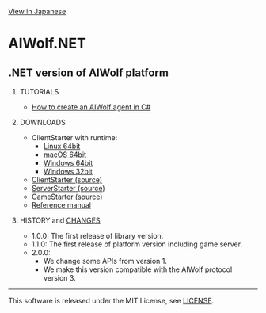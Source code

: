 [View in Japanese](README-J.md)
# AIWolf.NET
## .NET version of AIWolf platform

1. TUTORIALS

    * [How to create an AIWolf agent in C#](https://www.slideshare.net/takots/how-to-createaiwolfagentinc200)

1. DOWNLOADS

    * ClientStarter with runtime:
      * [Linux 64bit](https://github.com/AIWolfSharp/AIWolf_NET/releases/download/v2.0.0/ClientStarter-2.0.0-linux-x64.tgz)
      * [macOS 64bit](https://github.com/AIWolfSharp/AIWolf_NET/releases/download/v2.0.0/ClientStarter-2.0.0-osx-x64.zip)
      * [Windows 64bit](https://github.com/AIWolfSharp/AIWolf_NET/releases/download/v2.0.0/ClientStarter-2.0.0-win-x64.zip)
      * [Windows 32bit](https://github.com/AIWolfSharp/AIWolf_NET/releases/download/v2.0.0/ClientStarter-2.0.0-win-x86.zip)
    * [ClientStarter (source)](https://github.com/AIWolfSharp/AIWolf_NET/releases/download/v2.0.0/ClientStarter-2.0.0.zip)
    * [ServerStarter (source)](https://github.com/AIWolfSharp/AIWolf_NET/releases/download/v2.0.0/ServerStarter-2.0.0.zip)
    * [GameStarter (source)](https://github.com/AIWolfSharp/AIWolf_NET/releases/download/v2.0.0/GameStarter-2.0.0.zip)
    * [Reference manual](https://github.com/AIWolfSharp/AIWolf_NET/releases/download/v2.0.0/AIWolf_NET_2.0.0_ReferenceManual_E.zip)

1. HISTORY and [CHANGES](CHANGES.md)

    * 1.0.0: The first release of library version.
    * 1.1.0: The first release of platform version including game server.
    * 2.0.0: 
      * We change some APIs from version 1.
      * We make this version compatible with the AIWolf protocol version 3.

---
This software is released under the MIT License, see [LICENSE](LICENSE.md).
